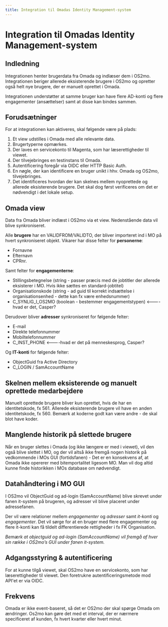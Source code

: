 ```yaml
---
title: Integration til Omadas Identity Management-system
---
```


# Integration til Omadas Identity Management-system

## Indledning

Integrationen henter brugerdata fra Omada og indlæser dem i OS2mo. Integrationen beriger allerede eksisterende brugere i OS2mo og opretter også helt nye brugere, der er manuelt oprettet i Omada.

Integrationen understøtter at samme bruger kan have flere AD-konti og flere engagementer (ansættelser) samt at disse kan bindes sammen.

## Forudsætninger

For at integrationen kan aktiveres, skal følgende være på plads:

1. Et view udstilles i Omada med alle relevante data. 
2. Brugertyperne opmærkes.
3. Der laves en servicekonto til Magenta, som har læserettigheder til viewet.
4. Der tilvejebringes en testinstans til Omada.
5. Autentificering foregår via OIDC eller HTTP Basic Auth.
6. En nøgle, der kan identificere en bruger unikt i hhv. Omada og OS2mo, tilvejebringes.
7. Det identificeres hvordan der kan skelnes mellem nyoprettede og allerede eksisterende brugere. Det skal dog først verificeres om det er nødvendigt i det lokale setup.

## Omada view

Data fra Omada bliver indlæst i OS2mo via et view. Nedenstående data vil blive synkroniseret.

Alle **brugere** har en VALIDFROM/VALIDTO, der bliver importeret ind i MO på hvert synkroniseret objekt. Vikarer har disse felter for **personerne**:

* Fornavne
* Efternavn
* CPRnr.

Samt felter for **engagementerne**:

* Stillingsbetegnelse (string - passer præcis med de jobtitler der allerede eksisterer i MO. Hvis ikke sættes en standard-jobtitel)
* Organisationskode (string - ad guid til korrekt indsættelse i organisationsenhed - dette kan fx være enhedsnummer)
* C_SYNLIG_I_OS2MO (boolean - bestemmer engagementstypen) <---- hvad er det, Casper?

Derudover bliver **adresser** synkroniseret for følgende felter:

* E-mail
* Direkte telefonnummer
* Mobiltelefonnummer
* C_INST_PHONE <----hvad er det på menneskesprog, Casper?

Og **IT-konti** for følgende felter:

* ObjectGuid fra Active Directory
* C_LOGIN / SamAccountName

## Skelnen mellem eksisterende og manuelt oprettede medarbejdere

Manuelt oprettede brugere bliver kun oprettet, hvis de har en identitetskode, fx 561. Allerede eksisterende brugere vil have en anden identitetskode, fx 560. Bemærk at koderne godt kan være andre - de skal blot have koder.

## Manglende historik på slettede brugere

Når en bruger slettes i Omada (og ikke længere er med i viewet), vil den også blive slettet i MO, og der vil altså ikke fremgå nogen historik på vedkommende i MOs GUI (fortidsfanen) - Det er en konsekvens af, at Omada ikke opererer med bitemportalitet ligesom MO. Man vil dog altid kunne finde historikken i MOs database om nødvendigt.

## Datahåndtering i MO GUI

I OS2mo vil ObjectGuid og ad-login (SamAccountName) blive skrevet under fanen it-system på brugeren, og adresser vil blive placeret under adressefanen.

Der vil være relationer mellem *engagementer* og *adresser* samt *it-konti* og *engagementer*. Det vil sørge for at en bruger med flere engagementer og flere it-konti kan få tildelt differentierede rettigheder i fx FK Organisation.

*Bemærk at objectguid og ad-login (SamAccountName) vil fremgå af hver sin række i OS2mo’s GUI under fanen it-system.*

## Adgangsstyring & autentificering

For at kunne tilgå viewet, skal OS2mo have en servicekonto, som har læserettigheder til viewet.
Den foretrukne autentificeringsmetode mod API'et er via OIDC.

## Frekvens

Omada er ikke event-baseret, så det er OS2mo der skal spørge Omada om ændringer. Os2mo kan gøre det med et interval, der er nærmere specificeret af kunden, fx hvert kvarter eller hvert minut.




